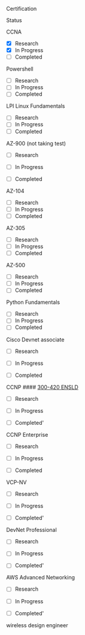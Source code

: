 

Certification

Status

CCNA

- [x] Research
- [x] In Progress
- [ ] Completed

Powershell 
- [ ] Research
- [ ] In Progress
- [ ] Completed

LPI Linux Fundamentals
- [ ] Research
- [ ] In Progress
- [ ] Completed

AZ-900 (not taking test)
- [ ] Research
- [ ] In Progress
- [ ] Completed


AZ-104
- [ ] Research
- [ ] In Progress
- [ ] Completed

AZ-305
- [ ] Research
- [ ] In Progress
- [ ] Completed

AZ-500
- [ ] Research
- [ ] In Progress
- [ ] Completed

Python Fundamentals

- [ ] Research
- [ ] In Progress
- [ ] Completed

Cisco Devnet associate

- [ ] Research
- [ ] In Progress
- [ ] Completed


CCNP #### [300-420 ENSLD](https://www.cisco.com/c/en/us/training-events/training-certifications/exams/current-list/ensld-300-420.html)

- [ ] Research
- [ ] In Progress
- [ ] Completed'


CCNP Enterprise

- [ ] Research
- [ ] In Progress
- [ ] Completed



VCP-NV 

- [ ] Research
- [ ] In Progress
- [ ] Completed'


DevNet Professional 

- [ ] Research
- [ ] In Progress
- [ ] Completed'


AWS Advanced Networking

- [ ] Research
- [ ] In Progress
- [ ] Completed'


wireless design engineer




